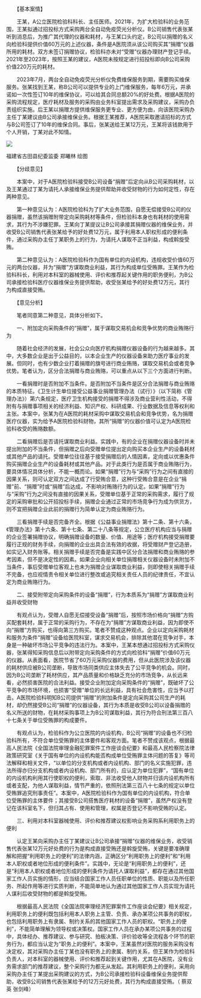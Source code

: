 　　【基本案情】

　　王某，A公立医院检验科科长、主任医师。2021年，为扩大检验科的业务范围，王某拟通过招投标方式采购两台全自动免疫荧光分析仪。B公司销售代表张某听到消息后，为推广其代理的仪器和耗材，与王某口头约定，B公司以捐赠的名义向检验科提供价值60万元的上述仪器，条件是A医院须从该公司购买其“捐赠”仪器所用的耗材。双方未签订捐赠协议，检验科亦未对“受赠”仪器办理财产登记手续。2021年至2023年，按照王某的建议，A医院未按规定进行招投标即向B公司采购价值220万元的耗材。

　　2023年7月，两台全自动免疫荧光分析仪免费维保服务到期，需要购买维保服务。张某找到王某，称B公司可以提供专业的上门维保服务，每年6万元，并承诺如一次性签订10年的维保协议，可以给其合同总额20%的好处费。根据A医院的采购流程规定，医疗耗材及服务的采购由业务科室提出需求及采购建议，采购办负责组织实施。后王某以捐赠方提供维保服务更专业、更方便为由，向该医院采购办主任丁某建议由B公司承接维保业务。根据王某推荐，A医院采取邀请招标的方式与B公司签订了10年的维保合同。事后，张某送给王某12万元，王某将该钱款用于个人开销，丁某对此不知情。

![](https://www.ccdi.gov.cn/hdjln/ywtt/202407/W020240726683825822746.jpeg)

福建省古田县纪委监委 郑曦林 绘图

　　【分歧意见】

　　本案中，对于A医院检验科接受B公司设备“捐赠”后定向从B公司采购耗材，以及王某通过丁某为请托人承接维保业务提供帮助并收受财物的行为如何定性，存在两种意见。

　　第一种意见认为：A医院检验科为了扩大业务范围，自愿无偿接受B公司的仪器捐赠，虽然该捐赠附带定向采购耗材等条件，但检验科本身也有耗材的使用需求，其行为不涉嫌犯罪。王某向丁某提议让B公司承接其捐赠仪器的维保业务，并收受B公司销售代表张某给予的好处费12万元，属于利用本人职权形成的便利条件，通过采购办主任丁某职务上的行为，为请托人谋取不正当利益，构成斡旋受贿。

　　第二种意见认为：A医院检验科作为国有单位的内设机构，违规收受价值60万元的两台仪器，并为“捐赠”方谋取商业利益，其行为构成单位受贿罪。王某作为检验科科长，利用对本科室的器械使用、评价和推荐起关键作用的职务便利，为B公司承接检验科医疗仪器维保业务提供帮助，收受张某给予的好处费12万元，其行为构成直接受贿。

　　【意见分析】

　　笔者同意第二种意见，具体分析如下。

　　一、附加定向采购条件的“捐赠”，属于谋取交易机会和竞争优势的商业贿赂行为

　　随着社会经济的发展，社会公众向医疗机构捐赠仪器设备的行为越来越多。其中，大多数企业是出于公益目的，以本企业生产的仪器设备来助力医疗事业的发展。但同时，也有少数企业打着捐赠的旗号进行商业贿赂，谋取交易机会或者竞争优势。笔者认为，区分合法捐赠与商业贿赂，可以重点从以下三个方面进行判断。

　　一看捐赠时是否附加不当条件。是否附加不当条件是区分合法捐赠与商业贿赂的本质特征。《卫生计生单位接受公益事业捐赠管理办法（试行）》（以下简称《管理办法》）第六条规定，医疗卫生机构接受的捐赠不得涉及商业营利性活动，不得附有与捐赠事项相关的经济利益、知识产权、科研成果、行业数据及信息等权利和主张。本案中，张某为在A医院的耗材采购中谋取交易机会和竞争优势，名为捐赠医疗仪器，实为给予A医院检验科财物，其所“捐赠”的仪器价值可认定为A医院检验科收受的贿赂数额。

　　二看捐赠后是否请托谋取商业利益。实践中，有的企业在捐赠仪器设备时并未提出附加的不当条件，但捐赠之后向受赠单位提出定向购买本企业生产的设备耗材或其他产品的请托。受赠单位往往基于接受捐赠后的人情因素，定向或以优惠条件购买捐赠企业生产的设备耗材或其他产品。对于此类行为是否属于商业贿赂行为，要具体情况具体分析，不能一概而论。如果“捐赠”行为与“采购”行为之间有直接的因果关系，则可认定双方之间达成了行受贿合意，这种行受贿合意是在企业“捐赠”前、“捐赠”时或“捐赠”后达成，不影响对贿赂行为的认定。如果“捐赠”行为与“采购”行为之间没有直接的因果关系，受赠单位基于正常的采购需求，履行了规定的采购审批和公开招投标手续，捐赠企业通过正常的市场竞争行为成为供货方，则不宜把捐赠企业此前的捐赠行为简单认定为商业贿赂行为。

　　三看捐赠手续是否完备齐全。根据《公益事业捐赠法》第十二条、第十六条，《管理办法》第十六条、第十七条、第二十八条等规定，公立医疗机构应当与捐赠的企业签署捐赠协议，明确捐赠设备的数量、价值、用途等；医疗机构接受捐赠要履行正规的财务手续，向捐赠的企业出具合法有效的收据，将受赠财产登记造册，如实记入财务账等。相关捐赠手续是否完备是实践中区分合法捐赠和商业贿赂的参考因素，但不是决定性的因素。如果企业向相关单位捐赠相关仪器设备时未附加不当条件，事后受赠单位客观上也未为捐赠企业谋取商业利益，则即使相关捐赠手续不完备，也应视情责令相关单位进行整改或追究相关责任人员的纪律责任，不宜认定为商业贿赂行为。

　　二、接受附带定向采购条件的设备“捐赠”，行为本质系为“捐赠”方谋取商业利益并收受财物

　　有观点认为，受赠人自愿无偿接受设备“捐赠”后，按照市场价格向“捐赠”方购买配套耗材，属于正常的采购行为，不存在为“捐赠”方谋取商业利益，因为即使不向“捐赠”方购买，也得向第三方购买。笔者不赞成这种观点。企业以定向采购耗材和服务为条件“捐赠”设备给医院科室，谋求交易机会，排除其他潜在竞争对手，本身是一种破坏市场公平竞争的违法行为。本案中，王某本想通过招投标方式采购仪器，张某得知采购信息后以附带定向采购条件的方式向检验科“捐赠”价值60万元的仪器。从表面看，医院节省了60万元采购仪器的费用，但从此医院涉及该仪器的耗材供应被B公司垄断，导致市场同类供应主体失去了公平竞争的机会。同时，因为B公司垄断了耗材供应，其产品质量和价格缺乏充分的市场竞争，从长远来看，必然损害医院的合法利益。接受企业附加定向采购条件的“捐赠”，既破坏了公平竞争的市场环境，也损害“受赠”单位的长远利益，具有社会危害性，应当予以打击。A医院检验科明知B公司提供“捐赠”的附加条件是定向采购其公司生产的耗材，却仍然接受B公司“捐赠”的仪器设备，其行为本质是收受B公司以设备捐赠的名义所送的财物，在耗材采购事项上为B公司谋取利益，其行为符合刑法第三百八十七条关于单位受贿罪的构成要件。

　　有观点认为，检验科作为公立医院的内设机构，B公司“捐赠”的设备也不归检验科所有，不符合单位受贿罪的主体要件和客观方面。笔者不赞成该观点，根据最高人民法院《全国法院审理金融犯罪案件工作座谈会纪要》和最高人民检察院法律政策研究室《关于国有单位的内设机构能否构成单位受贿罪主体问题的答复》等司法解释和相关文件，“以单位的分支机构或者内设机构、部门的名义实施犯罪，违法所得亦归分支机构或者内设机构、部门所有的，应认定为单位犯罪”，“国有单位的内设机构利用其行使职权的便利，索取、非法收受他人财物并归该内设机构所有或者支配，为他人谋取利益，情节严重的，依照刑法第三百八十七条的规定以单位受贿罪追究刑事责任”。本案中，A医院检验科作为国有单位的内设机构，符合单位受贿罪的主体要件；其接受B公司搭售医疗耗材的设备“捐赠”，虽然产权没有登记在该科室名下，但归其占有、使用和管理，权属是否登记不影响受贿的认定。

　　三、利用对本科室器械使用、评价和推荐建议权影响业务采购系利用职务上的便利

　　认定王某向采购办主任丁某建议让B公司承接“捐赠”仪器的维保业务，收受销售代表张某12万元好处费的行为是构成直接受贿还是斡旋受贿，关键是要准确理解和把握“利用职务上的便利”的法律内涵，正确区分“利用职务上的便利”和“利用本人职权或者地位形成的便利条件”。实践中，无论是“利用职务上的便利”，还是“利用本人职权或者地位形成的便利条件为请托人谋取利益”，都存在通过其他国家工作人员实施的情形，应当结合国家工作人员任职单位的性质、职能以及所任职务、所起作用等进行实质判断，不能简单地认为通过其他国家工作人员实现为请托人谋利后收受财物的都是斡旋受贿。

　　根据最高人民法院《全国法院审理经济犯罪案件工作座谈会纪要》相关规定，利用职务上的便利既包括利用本人职务上主管、负责、承办某项公共事务的职权，也包括利用职务上有隶属、制约关系的其他国家工作人员的职权。“职务上的便利”，不能简单理解为领导权或决策权。国家工作人员在承办某项公共事务的过程中，具体经办、推荐建议、参与研究、拍板决策、评价验收等全流程各个环节的职务行为，都应当认定为“职务上的便利”。本案中，王某虽然对医院的服务采购没有决定权，其对采购办主任丁某也没有职务上的隶属、制约关系，但王某作为检验科负责人，对本科室的器械使用、评价和推荐起到关键作用，尤其在A医院，没有业务需求部门的推荐建议，整个采购行为都无从发起。其利用职务上的便利，采用向采购办主任丁某提出采购建议的方式，为B公司承接检验科设备维保业务提供帮助，收受B公司销售代表张某给予的12万元好处费，其行为构成直接受贿。（ 蔡双英 张剑峰）